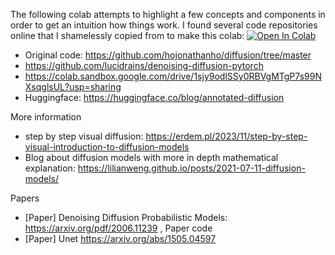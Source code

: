 The following colab attempts to highlight a few concepts and components in order to get an intuition how things work. I found several code repositories online that I shamelessly copied from to make this colab: <a target="_blank" href="https://colab.research.google.com/github/charbull/diffusion_models/blob/main/diffusion_model_intuition.ipynb">
  <img src="https://colab.research.google.com/assets/colab-badge.svg" alt="Open In Colab"/>
</a>

* Original code: https://github.com/hojonathanho/diffusion/tree/master
* https://github.com/lucidrains/denoising-diffusion-pytorch
* https://colab.sandbox.google.com/drive/1sjy9odlSSy0RBVgMTgP7s99NXsqglsUL?usp=sharing
* Huggingface: https://huggingface.co/blog/annotated-diffusion

More information

* step by step visual diffusion: https://erdem.pl/2023/11/step-by-step-visual-introduction-to-diffusion-models
* Blog about diffusion models with more in depth mathematical explanation: https://lilianweng.github.io/posts/2021-07-11-diffusion-models/

Papers
* [Paper] Denoising Diffusion Probabilistic Models: https://arxiv.org/pdf/2006.11239 , Paper code
* [Paper] Unet https://arxiv.org/abs/1505.04597
